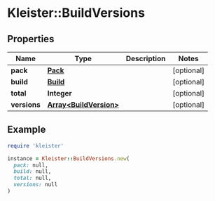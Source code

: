 # Kleister::BuildVersions

## Properties

| Name | Type | Description | Notes |
| ---- | ---- | ----------- | ----- |
| **pack** | [**Pack**](Pack.md) |  | [optional] |
| **build** | [**Build**](Build.md) |  | [optional] |
| **total** | **Integer** |  | [optional] |
| **versions** | [**Array&lt;BuildVersion&gt;**](BuildVersion.md) |  | [optional] |

## Example

```ruby
require 'kleister'

instance = Kleister::BuildVersions.new(
  pack: null,
  build: null,
  total: null,
  versions: null
)
```

